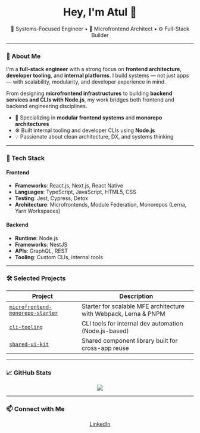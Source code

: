 <h1 align="center">Hey, I'm Atul 👋</h1>

<p align="center">
  🧠 Systems-Focused Engineer • 🧩 Microfrontend Architect • ⚙️ Full-Stack Builder
</p>

---

### 🧠 About Me

I'm a **full-stack engineer** with a strong focus on **frontend architecture**, **developer tooling**, and **internal platforms**. I build systems — not just apps — with scalability, modularity, and developer experience in mind.

From designing **microfrontend infrastructures** to building **backend services and CLIs with Node.js**, my work bridges both frontend and backend engineering disciplines.

- 🧱 Specializing in **modular frontend systems** and **monorepo architectures**
- ⚙️ Built internal tooling and developer CLIs using **Node.js**
- 💡 Passionate about clean architecture, DX, and systems thinking

---

### 🧰 Tech Stack

#### Frontend
- **Frameworks**: React.js, Next.js, React Native
- **Languages**: TypeScript, JavaScript, HTML5, CSS
- **Testing**: Jest, Cypress, Detox
- **Architecture**: Microfrontends, Module Federation, Monorepos (Lerna, Yarn Workspaces)

#### Backend
- **Runtime**: Node.js
- **Frameworks**: NestJS
- **APIs**: GraphQL, REST
- **Tooling**: Custom CLIs, internal tools

---

### 🛠 Selected Projects

| Project | Description |
|--------|-------------|
| [`microfrontend-monorepo-starter`](https://github.com/en-atul/ts-microfrontend-monorepo-kit) | Starter for scalable MFE architecture with Webpack, Lerna & PNPM |
| [`cli-tooling`](https://github.com/en-atul) | CLI tools for internal dev automation (Node.js-based) |
| [`shared-ui-kit`](https://github.com/en-atul/shared-ui-kit) | Shared component library built for cross-app reuse |

---

### 📈 GitHub Stats

<p align="center">
  <img src="https://github-readme-stats.vercel.app/api?username=en-atul&show_icons=true&theme=react" />
</p>

---

### 📫 Connect with Me

<p align="center">
  <a href="https://www.linkedin.com/in/en-atul/" target="_blank">LinkedIn</a>
<!--   •
  <a href="mailto:en.atul.99@gmail.com">Email</a> -->
</p>

